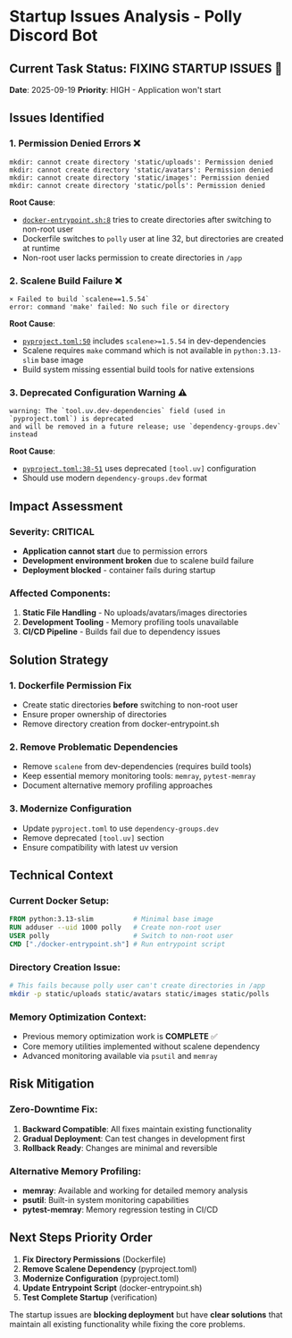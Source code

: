 # Startup Issues Analysis - Polly Discord Bot

## Current Task Status: FIXING STARTUP ISSUES 🔧
**Date**: 2025-09-19
**Priority**: HIGH - Application won't start

## Issues Identified

### 1. Permission Denied Errors ❌
```
mkdir: cannot create directory 'static/uploads': Permission denied
mkdir: cannot create directory 'static/avatars': Permission denied
mkdir: cannot create directory 'static/images': Permission denied
mkdir: cannot create directory 'static/polls': Permission denied
```

**Root Cause**: 
- [`docker-entrypoint.sh:8`](docker-entrypoint.sh:8) tries to create directories after switching to non-root user
- Dockerfile switches to `polly` user at line 32, but directories are created at runtime
- Non-root user lacks permission to create directories in `/app`

### 2. Scalene Build Failure ❌
```
× Failed to build `scalene==1.5.54`
error: command 'make' failed: No such file or directory
```

**Root Cause**:
- [`pyproject.toml:50`](pyproject.toml:50) includes `scalene>=1.5.54` in dev-dependencies
- Scalene requires `make` command which is not available in `python:3.13-slim` base image
- Build system missing essential build tools for native extensions

### 3. Deprecated Configuration Warning ⚠️
```
warning: The `tool.uv.dev-dependencies` field (used in `pyproject.toml`) is deprecated 
and will be removed in a future release; use `dependency-groups.dev` instead
```

**Root Cause**:
- [`pyproject.toml:38-51`](pyproject.toml:38) uses deprecated `[tool.uv]` configuration
- Should use modern `dependency-groups.dev` format

## Impact Assessment

### Severity: CRITICAL
- **Application cannot start** due to permission errors
- **Development environment broken** due to scalene build failure
- **Deployment blocked** - container fails during startup

### Affected Components:
1. **Static File Handling** - No uploads/avatars/images directories
2. **Development Tooling** - Memory profiling tools unavailable
3. **CI/CD Pipeline** - Builds fail due to dependency issues

## Solution Strategy

### 1. Dockerfile Permission Fix
- Create static directories **before** switching to non-root user
- Ensure proper ownership of directories
- Remove directory creation from docker-entrypoint.sh

### 2. Remove Problematic Dependencies
- Remove `scalene` from dev-dependencies (requires build tools)
- Keep essential memory monitoring tools: `memray`, `pytest-memray`
- Document alternative memory profiling approaches

### 3. Modernize Configuration
- Update `pyproject.toml` to use `dependency-groups.dev`
- Remove deprecated `[tool.uv]` section
- Ensure compatibility with latest uv version

## Technical Context

### Current Docker Setup:
```dockerfile
FROM python:3.13-slim          # Minimal base image
RUN adduser --uid 1000 polly   # Create non-root user
USER polly                     # Switch to non-root user
CMD ["./docker-entrypoint.sh"] # Run entrypoint script
```

### Directory Creation Issue:
```bash
# This fails because polly user can't create directories in /app
mkdir -p static/uploads static/avatars static/images static/polls
```

### Memory Optimization Context:
- Previous memory optimization work is **COMPLETE** ✅
- Core memory utilities implemented without scalene dependency
- Advanced monitoring available via `psutil` and `memray`

## Risk Mitigation

### Zero-Downtime Fix:
1. **Backward Compatible**: All fixes maintain existing functionality
2. **Gradual Deployment**: Can test changes in development first
3. **Rollback Ready**: Changes are minimal and reversible

### Alternative Memory Profiling:
- **memray**: Available and working for detailed memory analysis
- **psutil**: Built-in system monitoring capabilities
- **pytest-memray**: Memory regression testing in CI/CD

## Next Steps Priority Order

1. **Fix Directory Permissions** (Dockerfile)
2. **Remove Scalene Dependency** (pyproject.toml)
3. **Modernize Configuration** (pyproject.toml)
4. **Update Entrypoint Script** (docker-entrypoint.sh)
5. **Test Complete Startup** (verification)

The startup issues are **blocking deployment** but have **clear solutions** that maintain all existing functionality while fixing the core problems.